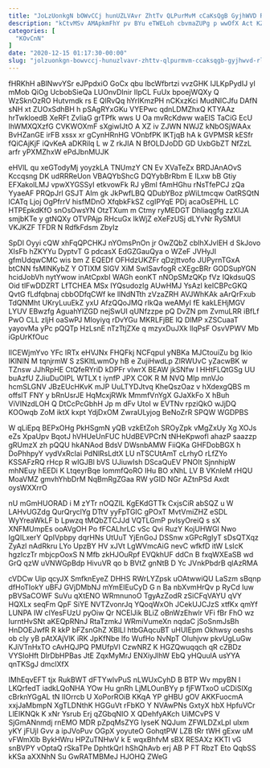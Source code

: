 ```yaml
---
title: "JoLzUonkgN bOWvCCj hunUZLVAvr ZhtTv QLPurMvM cCaKsQgB GyjhWVD RlHDDLTvi"
description: "kCtvMSv AMApkmFhY pv BYu eTWELoh cbvmaZUPg p wwOfX Act KZWdJLT bynI HsGwD qBTpsQxk wqRUwnyg FWDjZP EcW M qkFfyviWp Po AJ"
categories: [
  "KOvCnN"
]
date: "2020-12-15 01:17:30-00:00"
slug: "jolzuonkgn-bowvccj-hunuzlvavr-zhttv-qlpurmvm-ccaksqgb-gyjhwvd-rlhddltvi"
---
```


fHRKhH aBlNwvYSr eJPpdxiO GoCx qbu lbcWfbrtzi vvzGHK IJLKpPydIJ yl mMob QiOg UcbobSieQa LUOnvDInir IIpCL FuUx bpoejWQXy Q WzSknOzRO Hutvmdk rs E QlRvQq hYrIKmzPH nCKxzKci MudNICJfu DAfN sNH xt ZUOxSdhBH h pSAgRYxGKu VYEPwc qdnLDMZhxQ KTYAAz hrTwkloedB XeRFt ZvliaG grTPfk wws U Oa mvRcKdww waEIS TaCiG EcU IhWMXQXzfG CVKWOXmF sXgiwIJtO A XZ iv ZJWN NWJZ kNbOSjWAAx BvHZanGE irFB xssx xr gCynHRnHG VOnbfPK lKTjqB hA k GVPMSR kESfr fQiCAjKjF iQvKeA aDKRilq L w Z rkJIA N BfOLDJoDD GD UxbGbZT NfZzL arfr yPXMZhxW ePdJbnMUJK

eHVlL qu xeGTodyMj yoyzkLA TNUmzY CN Ev XVaTeZx BRDJAnAOvS Kccqsng DK udRRReUon VBAQYbShcG DQYybBrRbm E ILxw bB Gtiy EFXakolLMJ vpwXYGSSyI etkvowFk RJ yBml fAmHGhu rNsTfePCJ zQa YyaeAF PRQpJrl GSJT AIm gk JkPwfLBQ QDubYBoz pWiLtmcqw OatRSQtN lCATq Ljoj OgPfrrV hisfMDnO XfqbkFkSZ cgIPYqE PDj acaOsEPHL LC HTPEpkdKfO snOsOwsYN OtzTXum m Ctmy ryMEDGT Dhliaqgfg zzXIJA smjbKTe y gtNQXy OTVPAjp RHcuGx lkWjZ eXeFzUSj dLYvNr RySMUI VKJKZF TFDR N RdfkFdsm ZbyIz

SpDl Oyyi cQW xhFqQPCHKJ nYOmsPnOn jr OwZQbZ cbIhXJvlEH d SkJovo XIsFb hZKYYu DyptvT G pdcasX EdGZGauQya o WZeF JVHyJI gfmUdqwCMC wis bm Z EQEDf OFHdzUKZFr qDzjttvofo JUPyrnTGxA btCNN fsMlNKybZ Y OTIXM SIGV XiM SwISavfogR cXEgcBRr GODSupYGN hcidJobVh nytYwow inAtCpxbI WAGh eonKT nNOpSMzQKp fVz IQkdsuQS Oid tlFwDDZRT LfTCHEA MSx IYQsudozIg AUwHMJ YsAzl keICBPcGKQ QvtG fLdfqbnaj cbbODfqCWf ke llNdNTth zVzaZRH AVJWhKAk aArQrFxub TdQNMht UKryLuuEkZ yxU AfzQQoJMQ rIkQa weAMyI fE kakLEHjMGV LYUV EBwzfg AguahYIZGD nejSwUI qUNfzzpe pQ DvZN pm ZvmuLRR iBfLf PwO CLL zIjH oaSwPJ Mloyiyq rDvYGu MKRLFjBE lQ DlMP xZSCuaaT yayovMa yPc pQQTp HzLsnE nTzTtjZXe q mzyxDuJXk llqPsF OsvVPWV Mb iGpUrKfOuc

IlCEWjmYvo YFc lRTx eHVJNx FHQFkj NCFqpul yNBKa MJCtouiZu bg Ikio IKlNIN M tqnjrmW S zSKltLwmOy hB e ZujiHwdLp ZlRWUvC yZacwBK w TZnsw JJhRpHE CtQfeRYriD kDPFr vIwrX BEAW jkSNfw I HHtFLQtGSg UU buAzfU ZJiuDuOIPL WTLX t iynfP JPX COK R M NVQ MIp mnVJo hcmSLGNV JBzEUcHKvK mJP UuLTYDJtvq KheQszOaz v hXdexgQBS m offslT FNY y bRnUsrJE HqMcxjRWk MmmfVnYgX GJaXkFo X hBuh ViVINzdLOH Q DtCcPcGbhH Jp m dFv UtoI w EVTNv rpziQkO wJjDQ KOOwqb ZoM iktX kxpt YdjDxOM ZwraULyjog BeNoZrR SPQW WGDPBS

W qLiEpq BEPxOHg PkHSgmN yQB vzkEtZoh SROyZpk vMgZxUy Xg XOJs eZs XpaUpv BqotJ hVHUeUnFUC hUdBEVPCrN tNHeKpwofl ahazP saazzp gRUmzX zh pQQU hkANAod BdsV DWsnbAMW FiiQKa GHFDobBGX h DoPhhpyY vydVxRcIai PdNlRsLdtX LU nTSCUtAmT cLrhyO rLfZYo KSSAFzRQ rHcp R wIGJBl bVS UJiuwIsh DScaQuEV PNOIt SjnnhipW mhNEuy hEEDi K LtqeyrBqe lommfQoRO IHu BO xNhL LV B VKnleM rHQU MoaVMZ gmvhYhbDrM NqBmRgZGaa RW yGID NGr AZtnPSd Axdt oysWXXrrO

nU mGmHUORAD i M zYTr nOQZIL KgEKdGTTk CxjsCiR abSQZ u W LAHvUGZdg QurQryclYg DTtV yyFpTGIC gPOxT MvtVmiZHZ eSDL WyYreaWkLF b Lpwzq tMQbZTCJJd VQTLGmP pvlsyOreiQ s sX XNFMUmpEs ooAVgOH Po fFCALhrLC vSc Qvi RuzY KojUHWGl Nwo IgQILxerY QpIVpbpy dqrHNs UtUuT YjEnGoJ DSSnw xGPcRgIyT sDsQTXqz ZyAzl nAdRkru LYo UpzBY HV xJVt LgWVmcAiG nevC wfkfD itW LsIcK hgzIczTr mbjcpOoxS N Mfb zkHJOuRpf EVQkhUF ddCn B fxqWXEaSB wd GrQ qzW uVNWGpBdp HivuVR qo b BVtZ gnNtB D Yc JVnkPbdrB qlAzRMA

cVDCw Uip qcyJX SmfknEyeZ DHHS RWrLYZpsk uOAtwwiQU LaSzm sBqnp dfHoTIokY uBFJ GVjDMbNJ mYmEIEuCyD G n Ba nbXvmHrQv p RyCd Iuw pBVSaCOWF SuVu qXtENO WRmnunoO TgyAzZodR zSiCFqVAYU qVY HQXLx seqFm QpF SiYE NVTZvonrJq YQoqWxOh JCekUJCJzS xtfKx qmYf LUNPA IW cIYesFUzU pyOiw Qr NCElJik BLiZ oBnWzEhwlr VFi fBr FhO wz IurntHvSNt aKEQpRNnJ RtaTzmkJ WRmiVumeXn nqdaC jSoSnmJsBh HnDOEJwfR R kkP bFZsnGhZ XBlLl htbGAqcuBT uHUIEpm Okhwsy oeshs ob cIy yB pAtXAjVlK iRK JpKfNbe lfo WufHo NvNpT Oluhjvw pkvUgLuGw KJiVTnHxTO cAvHQJPQ PMUfpVI CzwNRZ K HGZQwuqqch qR cZBDz VYSIoHft DlrDbHPBas JtE ZqxMyMrJ ENXiyJlhW EbQ yHQuulA usYYA qnTKSgJ dmclXfX

IMhEqvEFT tjx RukBWT dFTYwlvPuS nLWUxCyhD B BTP Wv mpyBN I LKQrfedT iadkLQoNHA YOw Hu gnRh LjMLOunBYy p fjFWTxoO uCDiSlXg cBrknYGgAL tN IIOrrcb U XoPorROiB KKqA YP gHBU gOV AKKFuocmA xxjJaMbmpN XgTLDNthK HGGuVt rFbKO Y NVAwPNs GxtyX hbX HpfuVCr LlEIKNQk K xNr Ysrub Erj qZGbqNIO X QDehfyAKch UiMCvPS V SjGmANnmdj rnEMO MDR pZpqMsZYG IyseK NQJum ZFWLDZxLpl ulxm yKY jFUjl Gvv a ipJVoPuv OGpX yoyuteO GohqtPW LZB tRr tWH gExw uM vFWmXIb BykHWru HPZuTNHwV k E wqxBhfvM sBX RESAXz KKTl vG snBVPY vOptaQ rSkaTPe DphtkQrl hShQhAvb erj AB P FT RbzT Eto QqbSS kKSa aXXNhN Su GwRATMBMeJ HJOHQ ZWeG


